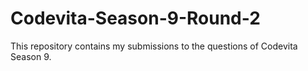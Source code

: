 # Codevita-Season-9-Round-2
This repository contains my submissions to the questions of Codevita Season 9.
